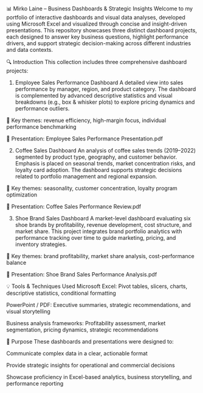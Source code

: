 📊 Mirko Laine – Business Dashboards & Strategic Insights
Welcome to my portfolio of interactive dashboards and visual data analyses, developed using Microsoft Excel and visualized through concise and insight-driven presentations. This repository showcases three distinct dashboard projects, each designed to answer key business questions, highlight performance drivers, and support strategic decision-making across different industries and data contexts.

🔍 Introduction
This collection includes three comprehensive dashboard projects:

1. Employee Sales Performance Dashboard
A detailed view into sales performance by manager, region, and product category. The dashboard is complemented by advanced descriptive statistics and visual breakdowns (e.g., box & whisker plots) to explore pricing dynamics and performance outliers.

🔑 Key themes: revenue efficiency, high-margin focus, individual performance benchmarking

📎 Presentation: Employee Sales Performance Presentation.pdf

2. Coffee Sales Dashboard
An analysis of coffee sales trends (2019–2022) segmented by product type, geography, and customer behavior. Emphasis is placed on seasonal trends, market concentration risks, and loyalty card adoption. The dashboard supports strategic decisions related to portfolio management and regional expansion.

🔑 Key themes: seasonality, customer concentration, loyalty program optimization

📎 Presentation: Coffee Sales Performance Review.pdf

3. Shoe Brand Sales Dashboard
A market-level dashboard evaluating six shoe brands by profitability, revenue development, cost structure, and market share. This project integrates brand portfolio analytics with performance tracking over time to guide marketing, pricing, and inventory strategies.

🔑 Key themes: brand profitability, market share analysis, cost-performance balance

📎 Presentation: Shoe Brand Sales Performance Analysis.pdf

💡 Tools & Techniques Used
Microsoft Excel: Pivot tables, slicers, charts, descriptive statistics, conditional formatting

PowerPoint / PDF: Executive summaries, strategic recommendations, and visual storytelling

Business analysis frameworks: Profitability assessment, market segmentation, pricing dynamics, strategic recommendations

🎯 Purpose
These dashboards and presentations were designed to:

Communicate complex data in a clear, actionable format

Provide strategic insights for operational and commercial decisions

Showcase proficiency in Excel-based analytics, business storytelling, and performance reporting
